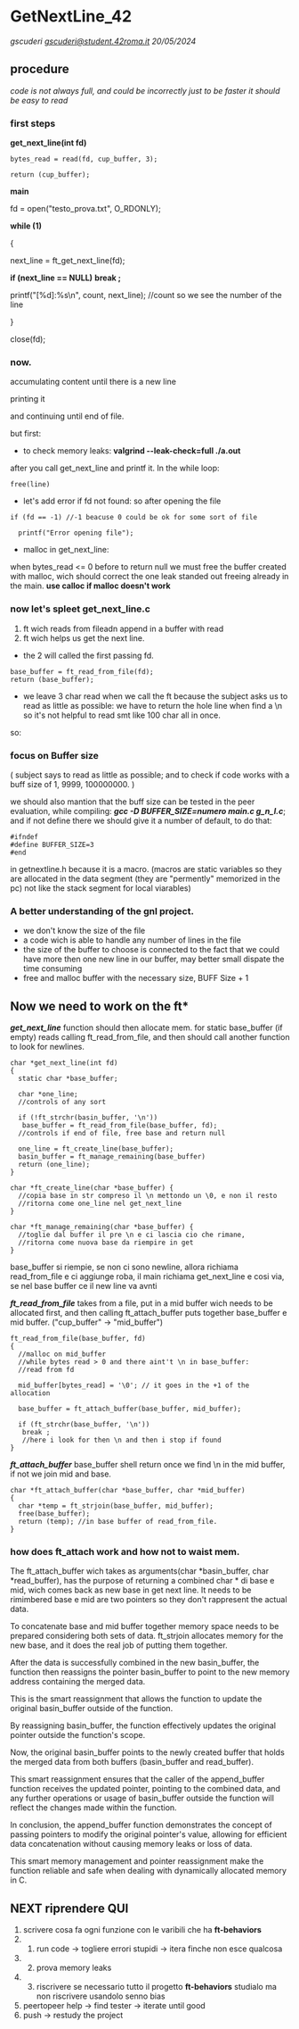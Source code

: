 # GetNextLine_42

*gscuderi <gscuderi@student.42roma.it>*
*20/05/2024*

## procedure
*code is not always full, and could be incorrectly just to be faster it should be easy to read*


### first steps

**get_next_line(int fd)**
```
bytes_read = read(fd, cup_buffer, 3);

return (cup_buffer);
```
**main**

fd = open("testo_prova.txt", O_RDONLY);

**while (1)**

{

next_line = ft_get_next_line(fd);

**if (next_line == NULL)**
  **break ;**

printf("[%d]:%s\n", count, next_line); //count so we see the number of the line

}

close(fd);

### now.
accumulating content until there is a new line

printing it 

and continuing until end of file.

but first:

- to check memory leaks:
**valgrind --leak-check=full ./a.out**

after you call get_next_line and printf it.  In the while loop:

```free(line)```


- let's add error if fd not found: so after opening the file
```
if (fd == -1) //-1 beacuse 0 could be ok for some sort of file

  printf("Error opening file");
```

- malloc in get_next_line: 

when bytes_read <= 0 before to return null we must free the buffer created with malloc, wich should correct the one leak standed out freeing already in the main.
**use calloc if malloc doesn't work**


### now let's spleet get_next_line.c

1. ft wich reads from fileadn append in a buffer with read
2. ft wich helps us get the next line.
- the 2 will called the first passing fd.
```
base_buffer = ft_read_from_file(fd);
return (base_buffer);
```
- we leave 3 char read when we call the ft because the subject asks us to read as little as possible: we have to return the hole  line when find a \n so it's not helpful to read smt like 100 char all in once.

so: 
### focus on Buffer size

( subject says to read as little as possible; 
and to check if code works with a buff size of 1, 9999, 100000000. )

we should also mantion that the buff size can be tested in the peer evaluation, while compiling: ***gcc -D BUFFER_SIZE=numero main.c g_n_l.c***;
and if not define there we should give it a number of default,
to do that:
```
#ifndef
#define BUFFER_SIZE=3
#end
```
in getnextline.h because it is a macro.
(macros are static variables so they are allocated in the data segment (they are "permently" memorized in the pc) not like the stack segment for local viarables)


### A better understanding of the gnl project.

- we don't know the size of the file 
- a code wich is able to handle any number of lines in the file
- the size of the buffer to choose is connected to the fact that we could have more then one new line in our buffer, may better small dispate the time consuming
-  free and malloc buffer with the necessary size, BUFF Size + 1

## Now we need to work on the ft*

***get_next_line***   function should then allocate mem. for static base_buffer (if empty) reads calling ft_read_from_file, and then should call another function to look for newlines.
```
char *get_next_line(int fd)
{
  static char *base_buffer;

  char *one_line;
  //controls of any sort 
  
  if (!ft_strchr(basin_buffer, '\n'))
   base_buffer = ft_read_from_file(base_buffer, fd);
  //controls if end of file, free base and return null

  one_line = ft_create_line(base_buffer);
  basin_buffer = ft_manage_remaining(base_buffer)
  return (one_line);
}

char *ft_create_line(char *base_buffer) {
  //copia base in str compreso il \n mettondo un \0, e non il resto
  //ritorna come one_line nel get_next_line
}

char *ft_manage_remaining(char *base_buffer) {
  //toglie dal buffer il pre \n e ci lascia cio che rimane, 
  //ritorna come nuova base da riempire in get
}
```
base_buffer si riempie, se non ci sono newline, allora richiama read_from_file e ci aggiunge roba, il main richiama get_next_line e cosi via, se nel base buffer ce il new line va avnti 

***ft_read_from_file***   takes from a file, put in a mid buffer wich needs to be allocated first, and then calling ft_attach_buffer puts together base_buffer e mid buffer. 
("cup_buffer" -> "mid_buffer")

```
ft_read_from_file(base_buffer, fd)
{
  //malloc on mid_buffer
  //while bytes read > 0 and there aint't \n in base_buffer:
  //read from fd

  mid_buffer[bytes_read] = '\0'; // it goes in the +1 of the allocation

  base_buffer = ft_attach_buffer(base_buffer, mid_buffer);

  if (ft_strchr(base_buffer, '\n'))
   break ;
   //here i look for then \n and then i stop if found
}
```

***ft_attach_buffer***   base_buffer shell return once we find \n in the mid buffer, if not we join mid and base.
```
char *ft_attach_buffer(char *base_buffer, char *mid_buffer)
{ 
  char *temp = ft_strjoin(base_buffer, mid_buffer);
  free(base_buffer);
  return (temp); //in base buffer of read_from_file.
}
```

### how does ft_attach work and how not to waist mem.
The ft_attach_buffer wich takes as arguments(char *basin_buffer, char *read_buffer),
has the purpose of returning a combined char * di base e mid, wich comes back as new base in get next line.
It needs to be rimimbered base e mid are two pointers so they don't rappresent the actual data.

To concatenate base and mid buffer together memory space needs to be prepared considering both sets of data.
ft_strjoin allocates memory for the new base, and it does the real job of putting them together.

After the data is successfully combined in the new basin_buffer, the function 
then reassigns the pointer basin_buffer to point to the new memory address 
containing the merged data. 

This is the smart reassignment that allows the 
function to update the original basin_buffer outside of the function.

By reassigning basin_buffer, the function effectively updates the original 
pointer outside the function's scope. 

Now, the original basin_buffer points 
to the newly created buffer that holds the merged data from both buffers 
(basin_buffer and read_buffer).

This smart reassignment ensures that the caller of the append_buffer 
function receives the updated pointer, pointing to the combined data, 
and any further operations or usage of basin_buffer outside the function 
will reflect the changes made within the function.

In conclusion, the append_buffer function demonstrates the concept of 
passing pointers to modify the original pointer's value, allowing for 
efficient data concatenation without causing memory leaks or loss of data. 

This smart memory management and pointer reassignment make the function 
reliable and safe when dealing with dynamically allocated memory in C.

## NEXT      riprendere      QUI
1.  scrivere cosa fa ogni funzione con le varibili che ha **ft-behaviors**
2. 1. run code -> togliere errori stupidi -> itera finche non esce qualcosa
2. 2. prova memory leaks
2. 3. riscrivere se necessario tutto il progetto  **ft-behaviors** studialo ma non riscrivere usandolo senno bias
3. peertopeer help -> find tester -> iterate until good
4. push -> restudy the project
